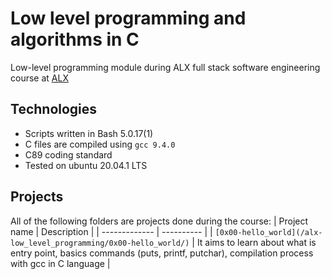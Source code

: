 # Low level programming and algorithms in C

Low-level programming module during ALX full stack software engineering course at [ALX](https://www.alxafrica.com/)

## Technologies

- Scripts written in Bash 5.0.17(1)
- C files are compiled using `gcc 9.4.0`
- C89 coding standard
- Tested on ubuntu 20.04.1 LTS

## Projects

All of the following folders are projects done during the course:
| Project name | Description |
| ------------- | ---------- |
| `[0x00-hello_world](/alx-low_level_programming/0x00-hello_world/)` | It aims to learn about what is entry point, basics commands (puts, printf, putchar), compilation process with gcc in C language |
